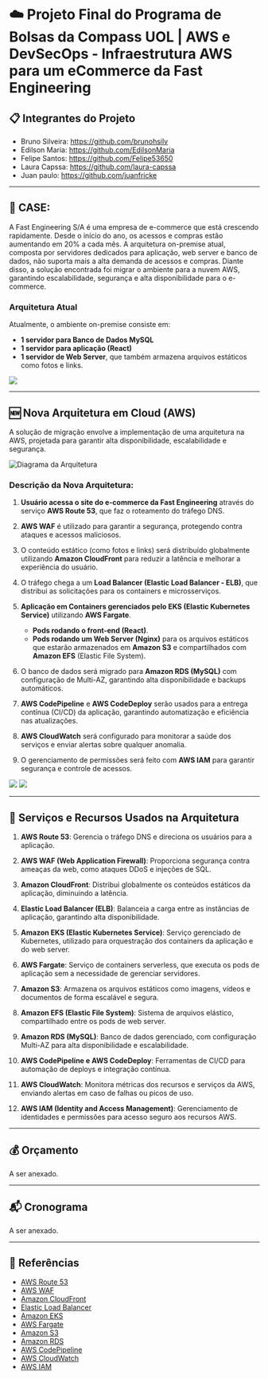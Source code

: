
# ☁️ Projeto Final do Programa de Bolsas da Compass UOL | AWS e DevSecOps - Infraestrutura AWS para um eCommerce da Fast Engineering

## 📋 Integrantes do Projeto
- Bruno Silveira: https://github.com/brunohsilv
- Edilson Maria: https://github.com/EdilsonMaria
- Felipe Santos: https://github.com/Felipe53650
- Laura Capssa: https://github.com/laura-capssa
- Juan paulo: https://github.com/juanfricke

---

## 🔎 **CASE:**
A Fast Engineering S/A é uma empresa de e-commerce que está crescendo rapidamente. Desde o início do ano, os acessos e compras estão aumentando em 20% a cada mês. A arquitetura on-premise atual, composta por servidores dedicados para aplicação, web server e banco de dados, não suporta mais a alta demanda de acessos e compras. Diante disso, a solução encontrada foi migrar o ambiente para a nuvem AWS, garantindo escalabilidade, segurança e alta disponibilidade para o e-commerce.

### **Arquitetura Atual**
Atualmente, o ambiente on-premise consiste em:
- **1 servidor para Banco de Dados MySQL**
- **1 servidor para aplicação (React)**
- **1 servidor de Web Server**, que também armazena arquivos estáticos como fotos e links.

<img src="/imgs/arquitetura_atual.png">

---

## 🆕 **Nova Arquitetura em Cloud (AWS)**

A solução de migração envolve a implementação de uma arquitetura na AWS, projetada para garantir alta disponibilidade, escalabilidade e segurança.

![Diagrama da Arquitetura](link_para_diagrama_arquitetura.png) <!-- Substitua pelo link do diagrama final -->

### **Descrição da Nova Arquitetura:**

1. **Usuário acessa o site do e-commerce da Fast Engineering** através do serviço **AWS Route 53**, que faz o roteamento do tráfego DNS.
   
2. **AWS WAF** é utilizado para garantir a segurança, protegendo contra ataques e acessos maliciosos.
   
3. O conteúdo estático (como fotos e links) será distribuído globalmente utilizando **Amazon CloudFront** para reduzir a latência e melhorar a experiência do usuário.
   
4. O tráfego chega a um **Load Balancer (Elastic Load Balancer - ELB)**, que distribui as solicitações para os containers e microsserviços.

5. **Aplicação em Containers gerenciados pelo EKS (Elastic Kubernetes Service)** utilizando **AWS Fargate**. 
    - **Pods rodando o front-end (React)**.
    - **Pods rodando um Web Server (Nginx)** para os arquivos estáticos que estarão armazenados em **Amazon S3** e compartilhados com **Amazon EFS** (Elastic File System).

6. O banco de dados será migrado para **Amazon RDS (MySQL)** com configuração de Multi-AZ, garantindo alta disponibilidade e backups automáticos.

7. **AWS CodePipeline** e **AWS CodeDeploy** serão usados para a entrega contínua (CI/CD) da aplicação, garantindo automatização e eficiência nas atualizações.

8. **AWS CloudWatch** será configurado para monitorar a saúde dos serviços e enviar alertas sobre qualquer anomalia.

9. O gerenciamento de permissões será feito com **AWS IAM** para garantir segurança e controle de acessos.

<img src="/imgs/arquitetura_aws.png">

<img src="/imgs/arquitetura_kubernetes.png">

---

## 🧰 **Serviços e Recursos Usados na Arquitetura**

1. **AWS Route 53**: Gerencia o tráfego DNS e direciona os usuários para a aplicação.
   
2. **AWS WAF (Web Application Firewall)**: Proporciona segurança contra ameaças da web, como ataques DDoS e injeções de SQL.
   
3. **Amazon CloudFront**: Distribui globalmente os conteúdos estáticos da aplicação, diminuindo a latência.

4. **Elastic Load Balancer (ELB)**: Balanceia a carga entre as instâncias de aplicação, garantindo alta disponibilidade.

5. **Amazon EKS (Elastic Kubernetes Service)**: Serviço gerenciado de Kubernetes, utilizado para orquestração dos containers da aplicação e do web server.

6. **AWS Fargate**: Serviço de containers serverless, que executa os pods de aplicação sem a necessidade de gerenciar servidores.

7. **Amazon S3**: Armazena os arquivos estáticos como imagens, vídeos e documentos de forma escalável e segura.

8. **Amazon EFS (Elastic File System)**: Sistema de arquivos elástico, compartilhado entre os pods de web server.

9. **Amazon RDS (MySQL)**: Banco de dados gerenciado, com configuração Multi-AZ para alta disponibilidade e escalabilidade.

10. **AWS CodePipeline e AWS CodeDeploy**: Ferramentas de CI/CD para automação de deploys e integração contínua.

11. **AWS CloudWatch**: Monitora métricas dos recursos e serviços da AWS, enviando alertas em caso de falhas ou picos de uso.

12. **AWS IAM (Identity and Access Management)**: Gerenciamento de identidades e permissões para acesso seguro aos recursos AWS.

---

## 💰 **Orçamento**
<!-- Previsão de custos será detalhada após a migração -->
A ser anexado.

---

## 📬 **Cronograma**
<!-- Dividir o cronograma da migração por etapas -->
A ser anexado.

---

## 📑 **Referências**
- [AWS Route 53](https://aws.amazon.com/route53/)
- [AWS WAF](https://aws.amazon.com/waf/)
- [Amazon CloudFront](https://aws.amazon.com/cloudfront/)
- [Elastic Load Balancer](https://aws.amazon.com/elasticloadbalancing/)
- [Amazon EKS](https://aws.amazon.com/eks/)
- [AWS Fargate](https://aws.amazon.com/fargate/)
- [Amazon S3](https://aws.amazon.com/s3/)
- [Amazon RDS](https://aws.amazon.com/rds/)
- [AWS CodePipeline](https://aws.amazon.com/codepipeline/)
- [AWS CloudWatch](https://aws.amazon.com/cloudwatch/)
- [AWS IAM](https://aws.amazon.com/iam/)
